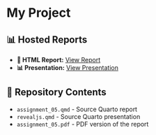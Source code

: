 # My Project

## 📊 Hosted Reports
- **📄 HTML Report:** [View Report](https://your-username.github.io/your-repo/your_report.html)
- **📊 Presentation:** [View Presentation](https://your-username.github.io/your-repo/your_presentation.html)

## 📂 Repository Contents
- `assignment_05.qmd` - Source Quarto report
- `revealjs.qmd` - Source Quarto presentation
- `assignment_05.pdf` - PDF version of the report

